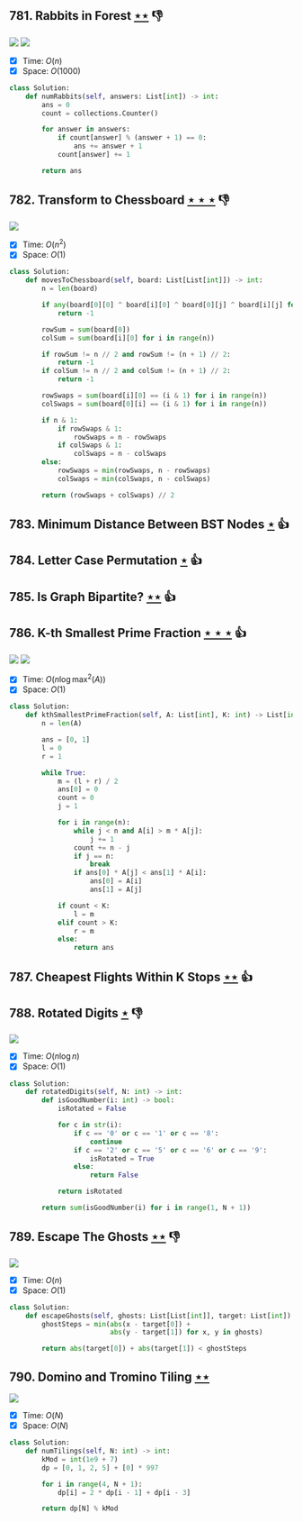 ## 781. Rabbits in Forest [$\star\star$](https://leetcode.com/problems/rabbits-in-forest) :thumbsdown:

![](https://img.shields.io/badge/-Hash%20Table-7BA23F.svg?style=flat-square) ![](https://img.shields.io/badge/-Math-434343.svg?style=flat-square)

- [x] Time: $O(n)$
- [x] Space: $O(1000)$

```python
class Solution:
    def numRabbits(self, answers: List[int]) -> int:
        ans = 0
        count = collections.Counter()

        for answer in answers:
            if count[answer] % (answer + 1) == 0:
                ans += answer + 1
            count[answer] += 1

        return ans
```

## 782. Transform to Chessboard [$\star\star\star$](https://leetcode.com/problems/transform-to-chessboard) :thumbsdown:

![](https://img.shields.io/badge/-Math-434343.svg?style=flat-square)

- [x] Time: $O(n^2)$
- [x] Space: $O(1)$

```python
class Solution:
    def movesToChessboard(self, board: List[List[int]]) -> int:
        n = len(board)

        if any(board[0][0] ^ board[i][0] ^ board[0][j] ^ board[i][j] for i in range(n) for j in range(n)):
            return -1

        rowSum = sum(board[0])
        colSum = sum(board[i][0] for i in range(n))

        if rowSum != n // 2 and rowSum != (n + 1) // 2:
            return -1
        if colSum != n // 2 and colSum != (n + 1) // 2:
            return -1

        rowSwaps = sum(board[i][0] == (i & 1) for i in range(n))
        colSwaps = sum(board[0][i] == (i & 1) for i in range(n))

        if n & 1:
            if rowSwaps & 1:
                rowSwaps = n - rowSwaps
            if colSwaps & 1:
                colSwaps = n - colSwaps
        else:
            rowSwaps = min(rowSwaps, n - rowSwaps)
            colSwaps = min(colSwaps, n - colSwaps)

        return (rowSwaps + colSwaps) // 2
```

## 783. Minimum Distance Between BST Nodes [$\star$](https://leetcode.com/problems/minimum-distance-between-bst-nodes) :thumbsup:

## 784. Letter Case Permutation [$\star$](https://leetcode.com/problems/letter-case-permutation) :thumbsup:

## 785. Is Graph Bipartite? [$\star\star$](https://leetcode.com/problems/is-graph-bipartite) :thumbsup:

## 786. K-th Smallest Prime Fraction [$\star\star\star$](https://leetcode.com/problems/k-th-smallest-prime-fraction) :thumbsup:

![](https://img.shields.io/badge/-Binary%20Search-1B813E.svg?style=flat-square) ![](https://img.shields.io/badge/-Heap-0F4C3A.svg?style=flat-square)

- [x] Time: $O(n\log \max^2(A))$
- [x] Space: $O(1)$

```python
class Solution:
    def kthSmallestPrimeFraction(self, A: List[int], K: int) -> List[int]:
        n = len(A)

        ans = [0, 1]
        l = 0
        r = 1

        while True:
            m = (l + r) / 2
            ans[0] = 0
            count = 0
            j = 1

            for i in range(n):
                while j < n and A[i] > m * A[j]:
                    j += 1
                count += n - j
                if j == n:
                    break
                if ans[0] * A[j] < ans[1] * A[i]:
                    ans[0] = A[i]
                    ans[1] = A[j]

            if count < K:
                l = m
            elif count > K:
                r = m
            else:
                return ans
```

## 787. Cheapest Flights Within K Stops [$\star\star$](https://leetcode.com/problems/cheapest-flights-within-k-stops) :thumbsup:

## 788. Rotated Digits [$\star$](https://leetcode.com/problems/rotated-digits) :thumbsdown:

![](https://img.shields.io/badge/-String-60373E.svg?style=flat-square)

- [x] Time: $O(n\log n)$
- [x] Space: $O(1)$

```python
class Solution:
    def rotatedDigits(self, N: int) -> int:
        def isGoodNumber(i: int) -> bool:
            isRotated = False

            for c in str(i):
                if c == '0' or c == '1' or c == '8':
                    continue
                if c == '2' or c == '5' or c == '6' or c == '9':
                    isRotated = True
                else:
                    return False

            return isRotated

        return sum(isGoodNumber(i) for i in range(1, N + 1))
```

## 789. Escape The Ghosts [$\star\star$](https://leetcode.com/problems/escape-the-ghosts) :thumbsdown:

![](https://img.shields.io/badge/-Math-434343.svg?style=flat-square)

- [x] Time: $O(n)$
- [x] Space: $O(1)$

```python
class Solution:
    def escapeGhosts(self, ghosts: List[List[int]], target: List[int]) -> bool:
        ghostSteps = min(abs(x - target[0]) +
                         abs(y - target[1]) for x, y in ghosts)

        return abs(target[0]) + abs(target[1]) < ghostSteps
```

## 790. Domino and Tromino Tiling [$\star\star$](https://leetcode.com/problems/domino-and-tromino-tiling)

![](https://img.shields.io/badge/-Dynamic%20Programming-113285.svg?style=flat-square)

- [x] Time: $O(N)$
- [x] Space: $O(N)$

```python
class Solution:
    def numTilings(self, N: int) -> int:
        kMod = int(1e9 + 7)
        dp = [0, 1, 2, 5] + [0] * 997

        for i in range(4, N + 1):
            dp[i] = 2 * dp[i - 1] + dp[i - 3]

        return dp[N] % kMod
```
